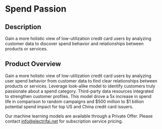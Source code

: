 # Spend Passion

## Description
Gain a more holistic view of low-utilization credit card users by analyzing customer data to discover spend behavior and relationships between products or services. 

## Product Overview
Gain a more holistic view of low-utilization credit card users by analyzing user spend behavior from customer data to find clear relationships between products or services. Leverage look-alike model to identify customers truly passionate about a spend category. Third-party data resources integrated to strengthen customer profiles. This model drove a 5x increase in spend life in comparison to random campaigns and $500 million to $1 billion potential spend impact for top US and China credit card issuers. 

Our machine learning models are available through a Private Offer. Please contact info@electrifai.net for subscription service pricing.
